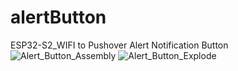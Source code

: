 # alertButton
ESP32-S2_WIFI to Pushover Alert Notification Button
![Alert_Button_Assembly](https://github.com/user-attachments/assets/f2661fb4-90a2-4daf-8391-c6bfd63f3c0a)
![Alert_Button_Explode](https://github.com/user-attachments/assets/e716ffd3-b0bc-47ba-9239-75c0bb989802)

